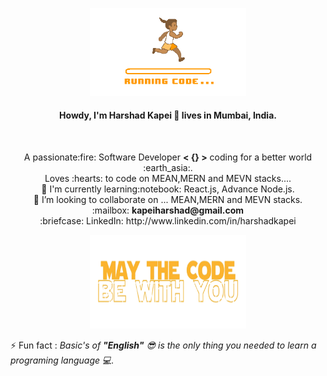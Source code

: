 <p align="center">
  <img width="250" src="./source.gif">
</p>

<h4 align="center"> Howdy, I'm Harshad Kapei 👋 lives in Mumbai, India.</h4> <br>
<p align="center">
  A passionate:fire: Software Developer <b>< {} ></b> coding for a better world :earth_asia:. <br>
  Loves :hearts: to code on MEAN,MERN and MEVN stacks.... </br>
  🌱 I'm currently learning:notebook: React.js, Advance Node.js.<br>
  👯 I’m looking to collaborate on ... MEAN,MERN and MEVN stacks.<br>
  :mailbox: <b>kapeiharshad@gmail.com</b><br>
  :briefcase: LinkedIn: http://www.linkedin.com/in/harshadkapei
</p> 
 
<p align="center">
  <img width="250" height="150" src="./thanksImg.png">
</p>

⚡ Fun fact : <i>Basic's of <b>"English"</b> :sunglasses: is the only thing you needed to learn a programing language :computer:.</i>

<!--
**kapeiharshad/kapeiharshad** is a ✨ _special_ ✨ repository because its `README.md` (this file) appears on your GitHub profile.

Here are some ideas to get you started:

- 🔭 I’m currently working on ...
- 🌱 I’m currently learning ...
- 👯 I’m looking to collaborate on ...
- 🤔 I’m looking for help with ...
- 💬 Ask me about ...
- 📫 How to reach me: ...
- 😄 Pronouns: ...
- ⚡ Fun fact: ...
-->
